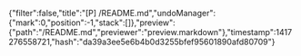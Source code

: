 {"filter":false,"title":"[P] /README.md","undoManager":{"mark":0,"position":-1,"stack":[]},"preview":{"path":"/README.md","previewer":"preview.markdown"},"timestamp":1417276558721,"hash":"da39a3ee5e6b4b0d3255bfef95601890afd80709"}